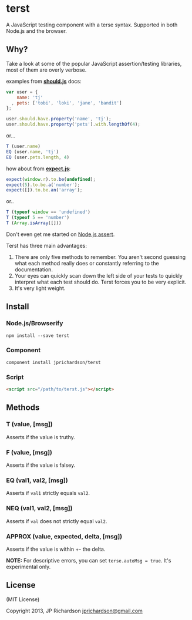 terst
=====

A JavaScript testing component with a terse syntax. Supported in both Node.js and the browser.


Why?
----

Take a look at some of the popular JavaScript assertion/testing libraries, most of them are overly verbose.

examples from **[should.js](https://github.com/visionmedia/should.js/)** docs:

```js
var user = {
    name: 'tj'
  , pets: ['tobi', 'loki', 'jane', 'bandit']
};

user.should.have.property('name', 'tj');
user.should.have.property('pets').with.lengthOf(4);
```

or...

```js
T (user.name)
EQ (user.name, 'tj')
EQ (user.pets.length, 4)
```

how about from **[expect.js](https://github.com/LearnBoost/expect.js/)**:

```js
expect(window.r).to.be(undefined);
expect(5).to.be.a('number');
expect([]).to.be.an('array');
```

or..

```js
T (typeof window == 'undefined')
T (typeof 5 == 'number')
T (Array.isArray([]))
```

Don't even get me started on [Node.js assert](http://nodejs.org/api/assert.html).

Terst has three main advantages:

1. There are only five methods to remember. You aren't second guessing what each method really does or constantly referring to the documentation.
2. Your eyes can quickly scan down the left side of your tests to quickly interpret what each test should do. Terst forces you to be very explicit.
3. It's very light weight.



Install
-------

### Node.js/Browserify

    npm install --save terst


### Component

    component install jprichardson/terst

### Script

```html
<script src="/path/to/terst.js"></script>
```



Methods
-------

### T (value, [msg])

Asserts if the value is truthy.


### F (value, [msg])

Asserts if the value is falsey.


### EQ (val1, val2, [msg])

Asserts if `val1` strictly equals `val2`.


### NEQ (val1, val2, [msg])

Asserts if `val` does not strictly equal `val2`.


### APPROX (value, expected, delta, [msg])

Asserts if the value is within +- the delta.


**NOTE:** For descriptive errors, you can set `terse.autoMsg = true`. It's experimental only.


License
-------

(MIT License)

Copyright 2013, JP Richardson  <jprichardson@gmail.com>


